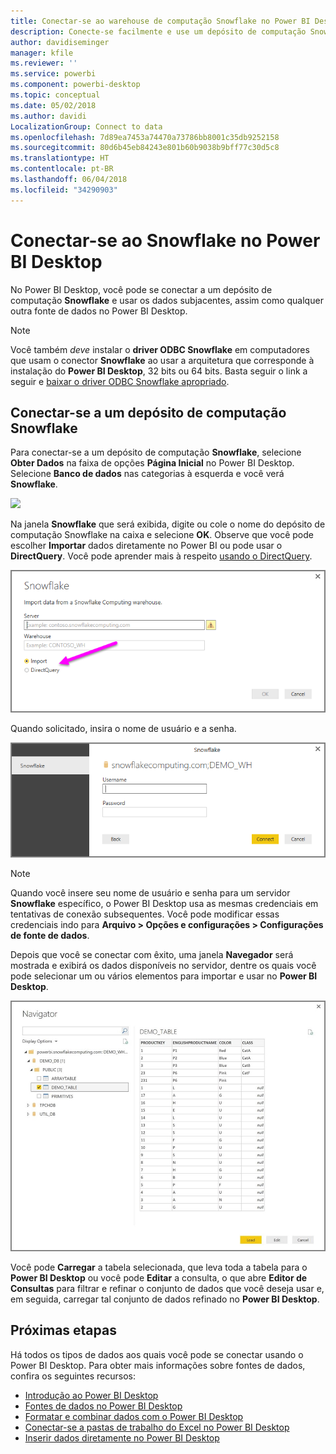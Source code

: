 ```yaml
---
title: Conectar-se ao warehouse de computação Snowflake no Power BI Desktop
description: Conecte-se facilmente e use um depósito de computação Snowflake no Power BI Desktop
author: davidiseminger
manager: kfile
ms.reviewer: ''
ms.service: powerbi
ms.component: powerbi-desktop
ms.topic: conceptual
ms.date: 05/02/2018
ms.author: davidi
LocalizationGroup: Connect to data
ms.openlocfilehash: 7d89ea7453a74470a73786bb8001c35db9252158
ms.sourcegitcommit: 80d6b45eb84243e801b60b9038b9bff77c30d5c8
ms.translationtype: HT
ms.contentlocale: pt-BR
ms.lasthandoff: 06/04/2018
ms.locfileid: "34290903"
---
```

# <a name="connect-to-snowflake-in-power-bi-desktop"></a>Conectar-se ao Snowflake no Power BI Desktop
No Power BI Desktop, você pode se conectar a um depósito de computação **Snowflake** e usar os dados subjacentes, assim como qualquer outra fonte de dados no Power BI Desktop. 

> [!NOTE]
> Você também *deve* instalar o **driver ODBC Snowflake** em computadores que usam o conector **Snowflake** ao usar a arquitetura que corresponde à instalação do **Power BI Desktop**, 32 bits ou 64 bits. Basta seguir o link a seguir e [baixar o driver ODBC Snowflake apropriado](http://go.microsoft.com/fwlink/?LinkID=823762).
> 
> 

## <a name="connect-to-a-snowflake-computing-warehouse"></a>Conectar-se a um depósito de computação Snowflake
Para conectar-se a um depósito de computação **Snowflake**, selecione **Obter Dados** na faixa de opções **Página Inicial** no Power BI Desktop. Selecione **Banco de dados** nas categorias à esquerda e você verá **Snowflake**.

![](media/desktop-connect-snowflake/connect_snowflake_2b.png)

Na janela **Snowflake** que será exibida, digite ou cole o nome do depósito de computação Snowflake na caixa e selecione **OK**. Observe que você pode escolher **Importar** dados diretamente no Power BI ou pode usar o **DirectQuery**. Você pode aprender mais à respeito [usando o DirectQuery](desktop-use-directquery.md).

![](media/desktop-connect-snowflake/connect_snowflake_3.png)

Quando solicitado, insira o nome de usuário e a senha.

![](media/desktop-connect-snowflake/connect_snowflake_4.png)

> [!NOTE]
> Quando você insere seu nome de usuário e senha para um servidor **Snowflake** específico, o Power BI Desktop usa as mesmas credenciais em tentativas de conexão subsequentes. Você pode modificar essas credenciais indo para **Arquivo > Opções e configurações > Configurações de fonte de dados**.
> 
> 

Depois que você se conectar com êxito, uma janela **Navegador** será mostrada e exibirá os dados disponíveis no servidor, dentre os quais você pode selecionar um ou vários elementos para importar e usar no **Power BI Desktop**.

![](media/desktop-connect-snowflake/connect_snowflake_5.png)

Você pode **Carregar** a tabela selecionada, que leva toda a tabela para o **Power BI Desktop** ou você pode **Editar** a consulta, o que abre **Editor de Consultas** para filtrar e refinar o conjunto de dados que você deseja usar e, em seguida, carregar tal conjunto de dados refinado no **Power BI Desktop**.

## <a name="next-steps"></a>Próximas etapas
Há todos os tipos de dados aos quais você pode se conectar usando o Power BI Desktop. Para obter mais informações sobre fontes de dados, confira os seguintes recursos:

* [Introdução ao Power BI Desktop](desktop-getting-started.md)
* [Fontes de dados no Power BI Desktop](desktop-data-sources.md)
* [Formatar e combinar dados com o Power BI Desktop](desktop-shape-and-combine-data.md)
* [Conectar-se a pastas de trabalho do Excel no Power BI Desktop](desktop-connect-excel.md)   
* [Inserir dados diretamente no Power BI Desktop](desktop-enter-data-directly-into-desktop.md)   

